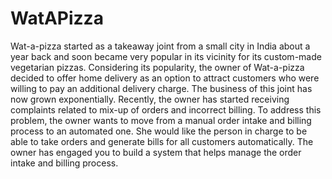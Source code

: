 # WatAPizza
 Wat-a-pizza started as a takeaway joint from a small city in India about a year back and soon became very popular in its vicinity for its custom-made vegetarian pizzas. Considering its popularity, the owner of Wat-a-pizza decided to offer home delivery as an option to attract customers who were willing to pay an additional delivery charge. The business of this joint has now grown exponentially. Recently, the owner has started receiving complaints related to mix-up of orders and incorrect billing. To address this problem, the owner wants to move from a manual order intake and billing process to an automated one. She would like the person in charge to be able to take orders and generate bills for all customers automatically. The owner has engaged you to build a system that helps manage the order intake and billing process.
